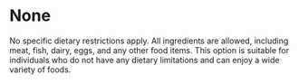 # None

No specific dietary restrictions apply. All ingredients are allowed, including meat, fish, dairy, eggs, and any other food items. This option is suitable for individuals who do not have any dietary limitations and can enjoy a wide variety of foods. 